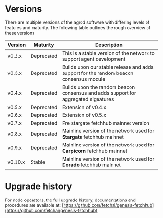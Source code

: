 # Versions

There are multiple versions of the agrod software with differing levels of features and maturity. The following table outlines the rough overview of these versions

| Version      | Maturity   | Description                                                                             |
| ------------ | ---------- | --------------------------------------------------------------------------------------- |
| v0.2.x       | Deprecated | This is a stable version of the network to support agent development                    |
| v0.3.x       | Deprecated | Builds upon our stable release and adds support for the random beacon consensus module  |
| v0.4.x       | Deprecated | Builds upon the random beacon consensus and adds support for aggregated signatures      |
| v0.5.x       | Deprecated | Extension of v0.4.x                                                                     |
| v0.6.x       | Deprecated | Extension of v0.5.x                                                                     |
| v0.7.x       | Deprecated | Pre stargate fetchhub mainnet version                                                   |
| v0.8.x       | Deprecated | Mainline version of the network used for **Stargate** fetchhub mainnet                  |
| v0.9.x       | Deprecated | Mainline version of the network used for **Carpicorn** fetchhub mainnet                 |
| v0.10.x      | Stable     | Mainline version of the network used for **Dorado** fetchhub mainnet                    |


# Upgrade history

For node operators, the full upgrade history, documentations and procedures are available at: [https://github.com/fetchai/genesis-fetchhub](https://github.com/fetchai/genesis-fetchhub)